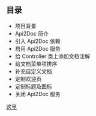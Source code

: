 

## 目录

* 项目背景
* Api2Doc 简介
* 引入 Api2Doc 依赖
* 启用 Api2Doc 服务
* 给 Controller 类上添加文档注解
* 给文档菜单项排序
* 补充自定义文档
* 定制欢迎页
* 定制标题及图标
* 关闭 Api2Doc 服务 


[这里](http://localhost:8080/api2doc/home.html)